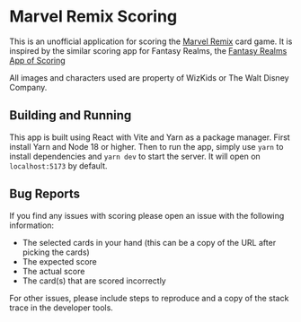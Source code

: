# Marvel Remix Scoring

This is an unofficial application for scoring the [Marvel Remix](https://wizkids.com/marvel-remix/) card game. It is inspired by the similar scoring app for Fantasy Realms, the [Fantasy Realms App of Scoring](https://fantasy-realms.github.io/index.html) 

All images and characters used are property of WizKids or The Walt Disney Company.

## Building and Running

This app is built using React with Vite and Yarn as a package manager. First install Yarn and Node 18 or higher. Then to run the app, simply use `yarn` to install dependencies and `yarn dev` to start the server. It will open on `localhost:5173` by default.

## Bug Reports

If you find any issues with scoring please open an issue with the following information:
- The selected cards in your hand (this can be a copy of the URL after picking the cards)
- The expected score
- The actual score
- The card(s) that are scored incorrectly

For other issues, please include steps to reproduce and a copy of the stack trace in the developer tools.
